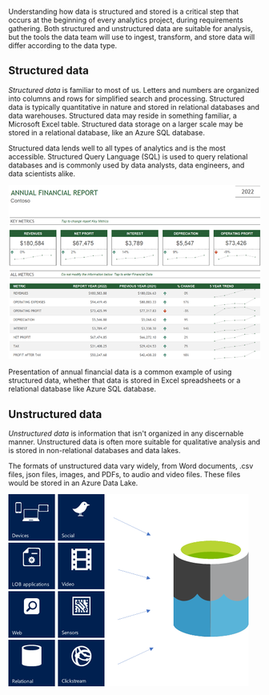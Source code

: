 Understanding how data is structured and stored is a critical step that occurs at the beginning of every analytics project, during requirements gathering. Both structured and unstructured data are suitable for analysis, but the tools the data team will use to ingest, transform, and store data will differ according to the data type.

## Structured data

*Structured data* is familiar to most of us. Letters and numbers are organized into columns and rows for simplified search and processing. Structured data is typically quantitative in nature and stored in relational databases and data warehouses. Structured data may reside in something familiar, a Microsoft Excel table. Structured data storage on a larger scale may be stored in a relational database, like an Azure SQL database.

Structured data lends well to all types of analytics and is the most accessible. Structured Query Language (SQL) is used to query relational databases and is commonly used by data analysts, data engineers, and data scientists alike.

![Excel workbook annual financial report for Contoso, displaying summarized revenues, net profit, interes, depreciation, and operating profit. A table below key metrics displays metrics over time with a 5-year trend line.](../media/structured-data.png)

Presentation of annual financial data is a common example of using structured data, whether that data is stored in Excel spreadsheets or a relational database like Azure SQL database.

## Unstructured data

*Unstructured data* is information that isn't organized in any discernable manner. Unstructured data is often more suitable for qualitative analysis and is stored in non-relational databases and data lakes. 

The formats of unstructured data vary widely, from Word documents, .csv files, json files, images, and PDFs, to audio and video files. These files would be stored in an Azure Data Lake.

![Azure Data Lake icon with data from devices, social, LOB applications, video, web, sensors, relationsal, and clickstream shown going into the data lake.](../media/unstructured-data.png)

